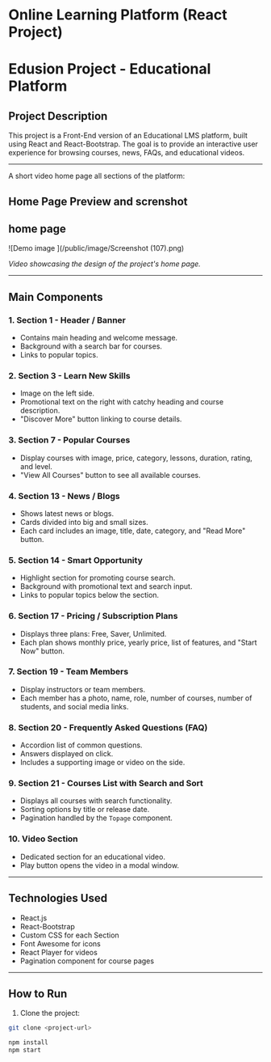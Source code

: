 # Online Learning Platform (React Project)

# Edusion Project - Educational Platform

## Project Description
This project is a Front-End version of an Educational LMS platform, built using React and React-Bootstrap. The goal is to provide an interactive user experience for browsing courses, news, FAQs, and educational videos.

---
A short video home page all sections of the platform:
## Home Page Preview and screnshot

## home page
![Demo image ](/public/image/Screenshot (107).png)

*Video showcasing the design of the project's home page.*

---

## Main Components

### 1. Section 1 - Header / Banner
- Contains main heading and welcome message.  
- Background with a search bar for courses.  
- Links to popular topics.

### 2. Section 3 - Learn New Skills
- Image on the left side.  
- Promotional text on the right with catchy heading and course description.  
- "Discover More" button linking to course details.

### 3. Section 7 - Popular Courses
- Display courses with image, price, category, lessons, duration, rating, and level.  
- "View All Courses" button to see all available courses.

### 4. Section 13 - News / Blogs
- Shows latest news or blogs.  
- Cards divided into big and small sizes.  
- Each card includes an image, title, date, category, and "Read More" button.

### 5. Section 14 - Smart Opportunity
- Highlight section for promoting course search.  
- Background with promotional text and search input.  
- Links to popular topics below the section.

### 6. Section 17 - Pricing / Subscription Plans
- Displays three plans: Free, Saver, Unlimited.  
- Each plan shows monthly price, yearly price, list of features, and "Start Now" button.

### 7. Section 19 - Team Members
- Display instructors or team members.  
- Each member has a photo, name, role, number of courses, number of students, and social media links.

### 8. Section 20 - Frequently Asked Questions (FAQ)
- Accordion list of common questions.  
- Answers displayed on click.  
- Includes a supporting image or video on the side.

### 9. Section 21 - Courses List with Search and Sort
- Displays all courses with search functionality.  
- Sorting options by title or release date.  
- Pagination handled by the `Topage` component.

### 10. Video Section
- Dedicated section for an educational video.  
- Play button opens the video in a modal window.

---

## Technologies Used
- React.js  
- React-Bootstrap  
- Custom CSS for each Section  
- Font Awesome for icons  
- React Player for videos  
- Pagination component for course pages  

---

## How to Run
1. Clone the project:
```bash
git clone <project-url>

npm install
npm start
